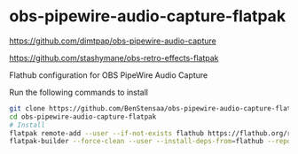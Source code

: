 # obs-pipewire-audio-capture-flatpak
https://github.com/dimtpap/obs-pipewire-audio-capture

https://github.com/stashymane/obs-retro-effects-flatpak

Flathub configuration for OBS PipeWire Audio Capture

Run the following commands to install

```sh
git clone https://github.com/BenStensaa/obs-pipewire-audio-capture-flatpak.git
cd obs-pipewire-audio-capture-flatpak
# Install
flatpak remote-add --user --if-not-exists flathub https://flathub.org/repo/flathub.flatpakrepo
flatpak-builder --force-clean --user --install-deps-from=flathub --repo=repo --install build/ com.obsproject.Studio.Plugin.PipeWireAudioCapture.yaml
```
